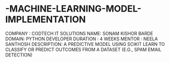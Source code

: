 # -MACHINE-LEARNING-MODEL-IMPLEMENTATION
COMPANY : CODTECH IT SOLUTIONS NAME: SONAM KISHOR BARDE DOMAIN: PYTHON DEVELOPER DURATION : 4 WEEKS MENTOR : NEELA SANTHOSH DESCRIPTION: A PREDICTIVE MODEL USING SCIKIT LEARN TO CLASSIFY OR PREDICT OUTCOMES  FROM A DATASET (E.G., SPAM EMAIL  DETECTION)
